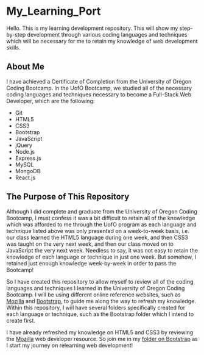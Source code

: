 # My_Learning_Port

Hello. This is my learning development repository. This will show my step-by-step development through various coding languages
and techniques which will be necessary for me to retain my knowledge of web development skills.

## About Me

I have achieved a Certificate of Completion from the University of Oregon Coding Bootcamp. In the UofO Bootcamp, we studied all 
of the necessary coding languages and techniques necessary to become a Full-Stack Web Developer, which are the following:

* Git
* HTML5
* CSS3
* Bootstrap
* JavaScript
* jQuery
* Node.js
* Express.js
* MySQL
* MongoDB
* React.js

## The Purpose of This Repository

Although I did complete and graduate from the University of Oregon Coding Bootcamp, I must confess it was a bit difficult to
retain all of the knowledge which was afforded to me through the UofO program as each language and technique listed above was 
only presented on a week-to-week basis, i.e. our class learned the HTML5 language during one week, and then CSS3 was taught
on the very next week, and then our class moved on to JavaScript the very next week. Needless to say, it was not easy to retain
the knowledge of each language or technique in just one week. But somehow, I retained just enough knowledge week-by-week in order
to pass the Bootcamp!

So I have created this repository to allow myself to review all of the coding languages and techniques I learned in the University
of Oregon Coding Bootcamp. I will be using different online reference websites, such as [Mozilla](https://developer.mozilla.org/en-US/) and [Bootstrap](https://getbootstrap.com/), to guide me along the way to refresh my knowledge. Within this repository, I will have several folders specifically created for each language or technique, such as the Bootstrap folder which I intend to create first.

I have already refreshed my knowledge on HTML5 and CSS3 by reviewing the [Mozilla](https://developer.mozilla.org/en-US/) web developer
resource. So join me in my [folder on Bootstrap](https://github.com/AndrewSRea/My_Learning_Port/tree/main/Bootstrap) as I start my journey on relearning web development!